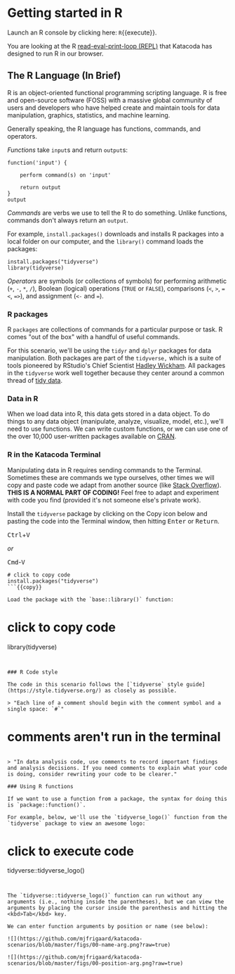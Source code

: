 # Getting started in R

Launch an R console by clicking here: `R`{{execute}}.


You are looking at the R [read-eval-print-loop (REPL)](https://en.wikipedia.org/wiki/Read%E2%80%93eval%E2%80%93print_loop) that Katacoda has designed to run R in our browser.

## The R Language (In Brief)

R is an object-oriented functional programming scripting language. R is free and open-source software (FOSS) with a massive global community of users and developers who have helped create and maintain tools for data manipulation, graphics, statistics, and machine learning.

Generally speaking, the R language has functions, commands, and operators.

*Functions* take `input`s and return `output`s:

```
function('input') {

    perform command(s) on 'input'

    return output
}
output
```

*Commands* are verbs we use to tell the R to do something. Unlike functions, commands don't always return an `output`.

For example, `install.packages()` downloads and installs R packages into a local folder on our computer, and the `library()` command loads the packages:

```
install.packages("tidyverse")
library(tidyverse)
```


*Operators* are symbols (or collections of symbols) for performing arithmetic (`+`, `-`, `*`, `/`), Boolean (logical) operations (`TRUE` or `FALSE`), comparisons (`<`, `>`, `=<`, `=>`), and assignment (`<-` and `=`).

### R packages

R `packages` are collections of commands for a particular purpose or task. R comes "out of the box" with a handful of useful commands.

For this scenario, we'll be using the `tidyr` and `dplyr` packages for data manipulation. Both packages are part of the `tidyverse,` which is a suite of tools pioneered by RStudio's Chief Scientist [Hadley Wickham](http://hadley.nz). All packages in the `tidyverse` work well together because they center around a common thread of [tidy data](https://vita.had.co.nz/papers/tidy-data.pdf).

### Data in R

When we load data into R, this data gets stored in a data object. To do things to any data object (manipulate, analyze, visualize, model, etc.), we'll need to use functions. We can write custom functions, or we can use one of the over 10,000 user-written packages available on [CRAN](https://cran.r-project.org/).

### R in the Katacoda Terminal

Manipulating data in R requires sending commands to the Terminal. Sometimes these are commands we type ourselves, other times we will copy and paste code we adapt from another source (like [Stack Overflow](https://stackoverflow.com/)). **THIS IS A NORMAL PART OF CODING!** Feel free to adapt and experiment with code you find (provided it's not someone else's private work).

Install the `tidyverse` package by clicking on the Copy icon below and pasting the code into the Terminal window, then hitting <kbd>Enter</kbd> or <kbd>Return</kbd>.

<kbd>Ctrl</kbd>+<kbd>V</kbd>

*or*

<kbd>Cmd</kbd>-<kbd>V</kbd>


```
# click to copy code
install.packages("tidyverse")
```{{copy}}

Load the package with the `base::library()` function:

```
# click to copy code
library(tidyverse)
```{{copy}}


### R Code style

The code in this scenario follows the [`tidyverse` style guide](https://style.tidyverse.org/) as closely as possible.

> "Each line of a comment should begin with the comment symbol and a single space: `#`"

```
# comments aren't run in the terminal
```

> "In data analysis code, use comments to record important findings and analysis decisions. If you need comments to explain what your code is doing, consider rewriting your code to be clearer."

### Using R functions

If we want to use a function from a package, the syntax for doing this is `package::function()`.

For example, below, we'll use the `tidyverse_logo()` function from the `tidyverse` package to view an awesome logo:

```
# click to execute code
tidyverse::tidyverse_logo()
```{{execute}}


The `tidyverse::tidyverse_logo()` function can run without any arguments (i.e., nothing inside the parentheses), but we can view the arguments by placing the cursor inside the parenthesis and hitting the <kbd>Tab</kbd> key.

We can enter function arguments by position or name (see below):

![](https://github.com/mjfrigaard/katacoda-scenarios/blob/master/figs/00-name-arg.png?raw=true)

![](https://github.com/mjfrigaard/katacoda-scenarios/blob/master/figs/00-position-arg.png?raw=true)
